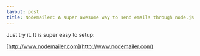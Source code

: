```yaml
---
layout: post
title: Nodemailer: A super awesome way to send emails through node.js
---
```

Just try it. It is super easy to setup: 

[http://www.nodemailer.com](http://www.nodemailer.com)




